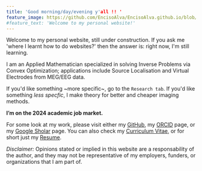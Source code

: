 ```yaml
---
title: 'Good morning/day/evening y'all !! '
feature_image: https://github.com/EncisoAlva/EncisoAlva.github.io/blob/main/img/banner_TB.jpg?raw=true
#feature_text: 'Welcome to my personal website!'
---
```


Welcome to my personal website, still under construction. If you ask me 'where I learnt how to do websites?' then the answer is: right now, I'm still learning. 

I am an Applied Mathematician specialized in solving Inverse Problems via Convex Optimization; applications include Source Localisation and Virtual Electrodes from MEG/EEG data. 

If you'd like something ~more specific~, go to the `Research tab`. If you'd like something *less specfic*, I make theory for better and cheaper imaging methods.

**I’m on the 2024 academic job market.**

For some look at my work, please visit either my [GitHub](https://github.com/EncisoAlva), my [ORCID](https://orcid.org/0000-0002-8315-6849) page, or my [Google Sholar](https://scholar.google.com/citations?hl=en&user=qqw6kegAAAAJ) page.
You can also check my [Curriculum Vitae](https://drive.google.com/file/d/16ffsYed2Ywxk1RU7iuyarOfPSPB4JrA5/view), or for short just my [Resume](https://drive.google.com/file/d/16Z6UiZzPHBGGC_7kaPQ9gTS700gENO_n/view).

*Disclaimer:* Opinions stated or implied in this website are a responsability of the author, and they may not be representative of my employers, funders, or organizations that I am part of.